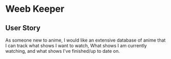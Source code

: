 # Weeb Keeper

## User Story

As someone new to anime, I would like an extensive database of anime that I can track what shows I want to watch, What shows I am currently watching, and what shows I've finished/up to date on.

